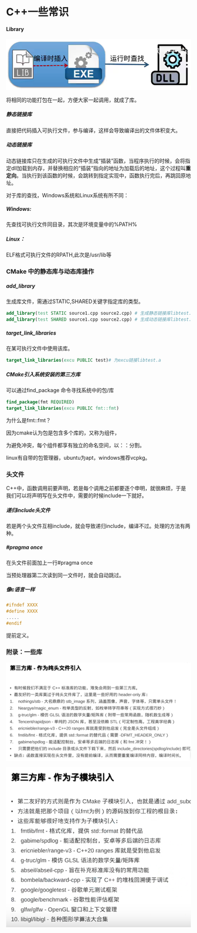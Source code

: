 # C++一些常识

####  Library

![](media/2021-12-24_143339.png)

将相同的功能打包在一起，方便大家一起调用，就成了库。

##### 静态链接库

直接把代码插入可执行文件，参与编译，这样会导致编译出的文件体积变大。

##### 动态链接库

动态链接库只在生成的可执行文件中生成“插装”函数，当程序执行的时候，会将指定dll加载到内存，并替换相应的“插装”指向的地址为加载后的地址，这个过程叫**重定向**。当执行到该函数的时候，会跳转到指定实现中，函数执行完后，再跳回原地址。

对于库的查找，Windows系统和Linux系统有所不同：

##### Windows: 

先查找可执行文件同目录，其次是环境变量中的%PATH%

##### Linux：

ELF格式可执行文件的RPATH,此次是/usr/lib等

### CMake 中的静态库与动态库操作

##### add_library

生成库文件，需通过STATIC,SHARED关键字指定库的类型。

```cmake
add_library(test STATIC source1.cpp source2.cpp) # 生成静态链接库libtest.a
add_library(test SHARED source1.cpp source2.cpp) # 生成动态链接库libtest.so
```



##### target_link_libraries

在某可执行文件中使用该库。

```cmake
target_link_libraries(excu PUBLIC test)# 为excu链接libtest.a
```

##### CMake引入系统安装的第三方库

可以通过find_package 命令寻找系统中的包/库

```cmake
find_package(fmt REQUIRED)
target_link_libraries(excu PUBLIC fmt::fmt)
```

为什么是fmt::fmt？

因为cmake认为包是包含多个库的，又称为组件，

为避免冲突，每个组件都享有独立的命名空间，以：：分割。

linux有自带的包管理器，ubuntu为apt，windows推荐vcpkg。

### 头文件

C++中，函数调用前要声明，若是每个调用之前都要逐个申明，就很麻烦，于是我们可以将声明写在头文件中，需要的时候include一下就好。

##### 递归include头文件

若是两个头文件互相include，就会导致递归include，编译不过。处理的方法有两种。

##### #pragma once

在头文件前面加上一行#pragma once

当预处理器第二次读到同一文件时，就会自动跳过。

##### 像c语言一样

```c
#ifndef XXXX
#define XXXX
.....
#endif
```

提前定义。



### 附录：一些库

![](media/2021-12-24_155405.png)

![](media/2021-12-24_155546.png)

